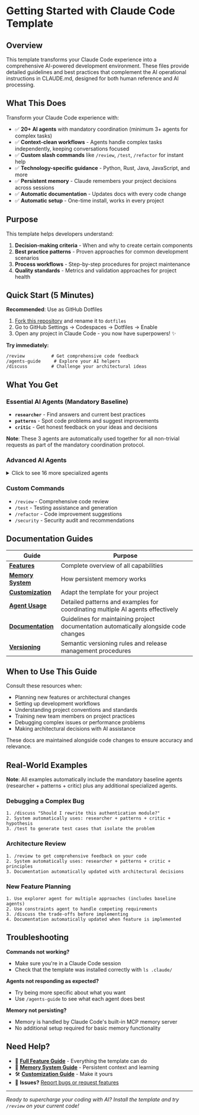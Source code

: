 # Getting Started with Claude Code Template

## Overview

This template transforms your Claude Code experience into a comprehensive AI-powered development environment. These files provide detailed guidelines and best practices that complement the AI operational instructions in CLAUDE.md, designed for both human reference and AI processing.

## What This Does

Transform your Claude Code experience with:
- ✅ **20+ AI agents** with mandatory coordination (minimum 3+ agents for complex tasks)
- ✅ **Context-clean workflows** - Agents handle complex tasks independently, keeping conversations focused
- ✅ **Custom slash commands** like `/review`, `/test`, `/refactor` for instant help
- ✅ **Technology-specific guidance** - Python, Rust, Java, JavaScript, and more
- ✅ **Persistent memory** - Claude remembers your project decisions across sessions
- ✅ **Automatic documentation** - Updates docs with every code change
- ✅ **Automatic setup** - One-time install, works in every project

## Purpose

This template helps developers understand:

1. **Decision-making criteria** - When and why to create certain components
2. **Best practice patterns** - Proven approaches for common development scenarios
3. **Process workflows** - Step-by-step procedures for project maintenance
4. **Quality standards** - Metrics and validation approaches for project health

## Quick Start (5 Minutes)

**Recommended**: Use as GitHub Dotfiles
1. [Fork this repository](https://github.com/your-username/claude-code-template/fork) and rename it to `dotfiles`
2. Go to GitHub Settings → Codespaces → Dotfiles → Enable
3. Open any project in Claude Code - you now have superpowers! ✨

**Try immediately:**
```
/review          # Get comprehensive code feedback
/agents-guide     # Explore your AI helpers
/discuss         # Challenge your architectural ideas
```

## What You Get

### Essential AI Agents (Mandatory Baseline)
- **`researcher`** - Find answers and current best practices
- **`patterns`** - Spot code problems and suggest improvements
- **`critic`** - Get honest feedback on your ideas and decisions

**Note**: These 3 agents are automatically used together for all non-trivial requests as part of the mandatory coordination protocol.

### Advanced AI Agents
<details>
<summary>Click to see 16 more specialized agents</summary>

**Problem Solving:**
- `hypothesis` - Scientific debugging approach
- `constraints` - Handle competing requirements
- `resolver` - Mediate conflicting approaches

**Code Quality:**
- `completer` - Find missing functionality and TODOs
- `whisper` - Micro-improvements and polish
- `invariants` - Type safety and state machines

**Architecture:**
- `explorer` - Generate multiple solution approaches
- `axioms` - First-principles reasoning
- `context` - Deep system understanding
- `principles` - Apply SOLID, DRY, KISS principles

**Workflow:**
- `generator` - Code generation and templates
- `prompter` - AI agent development
- `time` - Historical analysis and evolution
- `connector` - Cross-domain creative solutions
- `git-tagger` - Automatic release management
- `git-troubleshooter` - Git error diagnosis and resolution

</details>

### Custom Commands
- `/review` - Comprehensive code review
- `/test` - Testing assistance and generation
- `/refactor` - Code improvement suggestions
- `/security` - Security audit and recommendations

## Documentation Guides

| Guide | Purpose |
|-------|---------|
| **[Features](features.md)** | Complete overview of all capabilities |
| **[Memory System](memory-system.md)** | How persistent memory works |
| **[Customization](customization.md)** | Adapt the template for your project |
| **[Agent Usage](agent-usage.md)** | Detailed patterns and examples for coordinating multiple AI agents effectively |
| **[Documentation](documentation.md)** | Guidelines for maintaining project documentation automatically alongside code changes |
| **[Versioning](versioning.md)** | Semantic versioning rules and release management procedures |

## When to Use This Guide

Consult these resources when:

- Planning new features or architectural changes
- Setting up development workflows
- Understanding project conventions and standards
- Training new team members on project practices
- Debugging complex issues or performance problems
- Making architectural decisions with AI assistance

These docs are maintained alongside code changes to ensure accuracy and relevance.

## Real-World Examples

**Note**: All examples automatically include the mandatory baseline agents (researcher + patterns + critic) plus any additional specialized agents.

### Debugging a Complex Bug
```
1. /discuss "Should I rewrite this authentication module?"
2. System automatically uses: researcher + patterns + critic + hypothesis
3. /test to generate test cases that isolate the problem
```

### Architecture Review
```
1. /review to get comprehensive feedback on your code
2. System automatically uses: researcher + patterns + critic + principles
3. Documentation automatically updated with architectural decisions
```

### New Feature Planning
```
1. Use explorer agent for multiple approaches (includes baseline agents)
2. Use constraints agent to handle competing requirements
3. /discuss the trade-offs before implementing
4. Documentation automatically updated when feature is implemented
```

## Troubleshooting

**Commands not working?**
- Make sure you're in a Claude Code session
- Check that the template was installed correctly with `ls .claude/`

**Agents not responding as expected?**
- Try being more specific about what you want
- Use `/agents-guide` to see what each agent does best

**Memory not persisting?**
- Memory is handled by Claude Code's built-in MCP memory server
- No additional setup required for basic memory functionality

## Need Help?

- 📖 **[Full Feature Guide](features.md)** - Everything the template can do
- 🧠 **[Memory System Guide](memory-system.md)** - Persistent context and learning
- 🛠️ **[Customization Guide](customization.md)** - Make it yours
- 🐛 **Issues?** [Report bugs or request features](https://github.com/your-username/claude-code-template/issues)

---

*Ready to supercharge your coding with AI? Install the template and try `/review` on your current code!*
